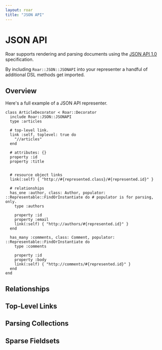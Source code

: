 ```yaml
---
layout: roar
title: "JSON API"
---
```


# JSON API

Roar supports rendering and parsing documents using the [JSON API 1.0](http://jsonapi.org/format/) specification.

By including `Roar::JSON::JSONAPI` into your representer a handful of additional DSL methods get imported.


## Overview

Here's a full example of a JSON API representer.

    class ArticleDecorator < Roar::Decorator
      include Roar::JSON::JSONAPI
      type :articles

      # top-level link.
      link :self, toplevel: true do
        "//articles"
      end

      # attributes: {}
      property :id
      property :title


      # resource object links
      link(:self) { "http://#{represented.class}/#{represented.id}" }

      # relationships
      has_one :author, class: Author, populator: ::Representable::FindOrInstantiate do # populator is for parsing, only.
        type :authors

        property :id
        property :email
        link(:self) { "http://authors/#{represented.id}" }
      end

      has_many :comments, class: Comment, populator: ::Representable::FindOrInstantiate do
        type :comments

        property :id
        property :body
        link(:self) { "http://comments/#{represented.id}" }
      end
    end

## Relationships



## Top-Level Links

## Parsing Collections

## Sparse Fieldsets